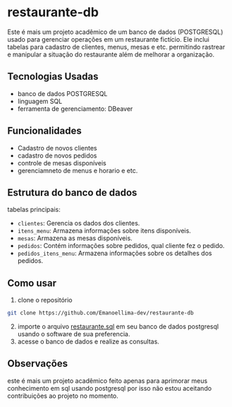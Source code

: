 # restaurante-db

Este é mais um projeto acadêmico de um banco de dados (POSTGRESQL) usado para gerenciar operações em um restaurante fictício. Ele inclui tabelas para cadastro de clientes, menus, mesas e etc. permitindo rastrear e manipular a situação do restaurante além de melhorar a organização.

## Tecnologias Usadas
- banco de dados POSTGRESQL
- linguagem SQL
- ferramenta de gerenciamento: DBeaver

## Funcionalidades
- Cadastro de novos clientes
- cadastro de novos pedidos
- controle de mesas disponíveis
- gerenciamneto de menus e horario e etc.

## Estrutura do banco de dados

tabelas principais:

  - `clientes`: Gerencia os dados dos clientes.
  - `itens_menu`: Armazena informações sobre itens disponíveis.
  - `mesas`: Armazena as mesas disponíveis.
  - `pedidos`: Contém informações sobre pedidos, qual cliente fez o pedido.
  - `pedidos_itens_menu`: Armazena informações sobre os detalhes dos pedidos.

## Como usar
1. clone o repositório
  ```bash
  git clone https://github.com/Emanoellima-dev/restaurante-db
```
2. importe o arquivo [restaurante.sql](https://github.com/Emanoellima-dev/reataurante-db/blob/main/restaurante.sql) em seu banco de dados postgresql usando o software de sua preferencia.
3. acesse o banco de dados e realize as consultas.

## Observações
este é mais um projeto acadêmico feito apenas para aprimorar meus conhecimento em sql usando postgresql por isso não estou aceitando contribuições ao projeto no momento.
